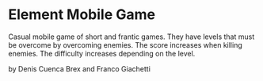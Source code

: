 
Element Mobile Game
=====
Casual mobile game of short and frantic games. 
They have levels that must be overcome by overcoming enemies. 
The score increases when killing enemies. 
The difficulty increases depending on the level.

by Denis Cuenca Brex and Franco Giachetti

